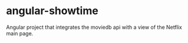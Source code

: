 # angular-showtime
Angular project that integrates the moviedb api with a view of the Netflix main page.
